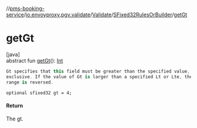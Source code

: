 //[pms-booking-service](../../../../index.md)/[io.envoyproxy.pgv.validate](../../index.md)/[Validate](../index.md)/[SFixed32RulesOrBuilder](index.md)/[getGt](get-gt.md)

# getGt

[java]\
abstract fun [getGt](get-gt.md)(): [Int](https://kotlinlang.org/api/core/kotlin-stdlib/kotlin/-int/index.html)

```kotlin
Gt specifies that this field must be greater than the specified value,
exclusive. If the value of Gt is larger than a specified Lt or Lte, the
range is reversed.

```
`optional sfixed32 gt = 4;`

#### Return

The gt.
